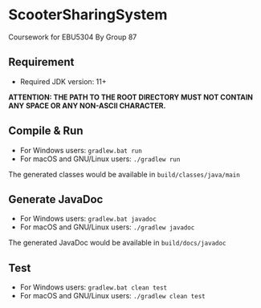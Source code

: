 # ScooterSharingSystem
Coursework for EBU5304 By Group 87
## Requirement
- Required JDK version: 11+

**ATTENTION: THE PATH TO THE ROOT DIRECTORY MUST NOT CONTAIN ANY SPACE OR ANY NON-ASCII CHARACTER.**
## Compile & Run
- For Windows users: `gradlew.bat run`
- For macOS and GNU/Linux users: `./gradlew run`

The generated classes would be available in `build/classes/java/main`
## Generate JavaDoc
- For Windows users: `gradlew.bat javadoc`
- For macOS and GNU/Linux users: `./gradlew javadoc`

The generated JavaDoc would be available in `build/docs/javadoc`
## Test
- For Windows users: `gradlew.bat clean test`
- For macOS and GNU/Linux users: `./gradlew clean test`
